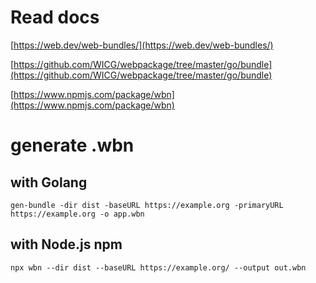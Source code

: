 # Read docs
[https://web.dev/web-bundles/](https://web.dev/web-bundles/)

[https://github.com/WICG/webpackage/tree/master/go/bundle](https://github.com/WICG/webpackage/tree/master/go/bundle)

[https://www.npmjs.com/package/wbn](https://www.npmjs.com/package/wbn)

# generate .wbn

## with Golang

```gen-bundle -dir dist -baseURL https://example.org -primaryURL https://example.org -o app.wbn```

## with Node.js npm

```npx wbn --dir dist --baseURL https://example.org/ --output out.wbn```
